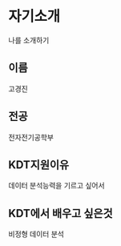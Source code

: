 # 자기소개
나를 소개하기

## 이름
고경진

## 전공
전자전기공학부

## KDT지원이유 
데이터 분석능력을 기르고 싶어서

## KDT에서 배우고 싶은것
비정형 데이터 분석